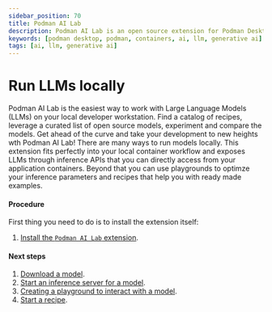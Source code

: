```yaml
---
sidebar_position: 70
title: Podman AI Lab
description: Podman AI Lab is an open source extension for Podman Desktop to work with LLMs.
keywords: [podman desktop, podman, containers, ai, llm, generative ai]
tags: [ai, llm, generative ai]
---
```


# Run LLMs locally

Podman AI Lab is the easiest way to work with Large Language Models (LLMs) on your local developer workstation. Find a catalog of recipes, leverage a curated list of open source models, experiment and compare the models. Get ahead of the curve and take your development to new heights wth Podman AI Lab!
There are many ways to run models locally. This extension fits perfectly into your local container workflow and exposes LLMs through inference APIs that you can directly access from your application containers. Beyond that you can use playgrounds to optimze your inference parameters and recipes that help you with ready made examples.

#### Procedure

First thing you need to do is to install the extension itself:

1. [Install the `Podman AI Lab` extension](/docs/ai-lab/installing).

#### Next steps

1. [Download a model](/docs/ai-lab/download-model).
1. [Start an inference server for a model](/docs/ai-lab/start-inference-server).
1. [Creating a playground to interact with a model](/docs/ai-lab/create-playground).
1. [Start a recipe](/docs/ai-lab/start-recipe).
